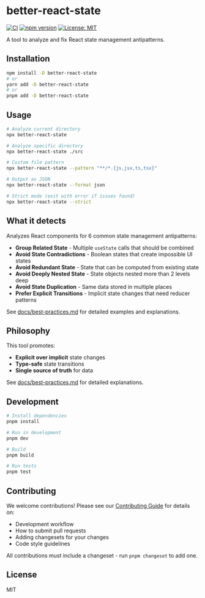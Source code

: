# better-react-state

[![CI](https://github.com/kevinmaes/better-react-state/actions/workflows/ci.yml/badge.svg)](https://github.com/kevinmaes/better-react-state/actions/workflows/ci.yml)
[![npm version](https://badge.fury.io/js/better-react-state.svg)](https://www.npmjs.com/package/better-react-state)
[![License: MIT](https://img.shields.io/badge/License-MIT-yellow.svg)](https://opensource.org/licenses/MIT)

A tool to analyze and fix React state management antipatterns.

## Installation

```bash
npm install -D better-react-state
# or
yarn add -D better-react-state
# or
pnpm add -D better-react-state
```

## Usage

```bash
# Analyze current directory
npx better-react-state

# Analyze specific directory
npx better-react-state ./src

# Custom file pattern
npx better-react-state --pattern "**/*.{js,jsx,ts,tsx}"

# Output as JSON
npx better-react-state --format json

# Strict mode (exit with error if issues found)
npx better-react-state --strict
```

## What it detects

Analyzes React components for 6 common state management antipatterns:

- **Group Related State** - Multiple `useState` calls that should be combined
- **Avoid State Contradictions** - Boolean states that create impossible UI states
- **Avoid Redundant State** - State that can be computed from existing state
- **Avoid Deeply Nested State** - State objects nested more than 2 levels deep
- **Avoid State Duplication** - Same data stored in multiple places
- **Prefer Explicit Transitions** - Implicit state changes that need reducer patterns

See [docs/best-practices.md](docs/best-practices.md) for detailed examples and explanations.

## Philosophy

This tool promotes:

- **Explicit over implicit** state changes
- **Type-safe** state transitions
- **Single source of truth** for data

See [docs/best-practices.md](docs/best-practices.md) for detailed explanations.

## Development

```bash
# Install dependencies
pnpm install

# Run in development
pnpm dev

# Build
pnpm build

# Run tests
pnpm test
```

## Contributing

We welcome contributions! Please see our [Contributing Guide](CONTRIBUTING.md) for details on:

- Development workflow
- How to submit pull requests
- Adding changesets for your changes
- Code style guidelines

All contributions must include a changeset - run `pnpm changeset` to add one.

## License

MIT
